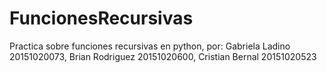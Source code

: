 # FuncionesRecursivas
Practica sobre funciones recursivas en python, por: Gabriela Ladino 20151020073, Brian Rodriguez 20151020600, Cristian Bernal 20151020523
